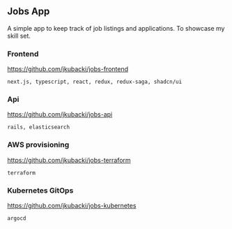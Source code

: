 ## Jobs App

A simple app to keep track of job listings and applications. To showcase my skill set.

### Frontend

https://github.com/jkubacki/jobs-frontend

`next.js, typescript, react, redux, redux-saga, shadcn/ui`

### Api

https://github.com/jkubacki/jobs-api

`rails, elasticsearch`

### AWS provisioning

https://github.com/jkubacki/jobs-terraform

`terraform`

### Kubernetes GitOps

https://github.com/jkubacki/jobs-kubernetes

`argocd`
